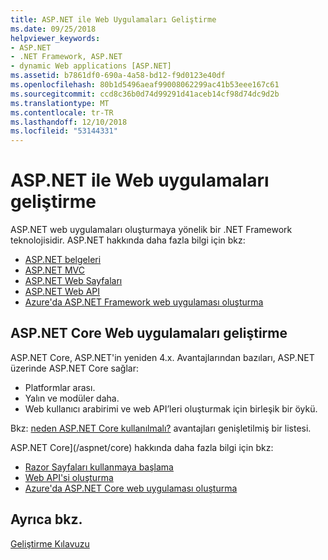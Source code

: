 ```yaml
---
title: ASP.NET ile Web Uygulamaları Geliştirme
ms.date: 09/25/2018
helpviewer_keywords:
- ASP.NET
- .NET Framework, ASP.NET
- dynamic Web applications [ASP.NET]
ms.assetid: b7861df0-690a-4a58-bd12-f9d0123e40df
ms.openlocfilehash: 80b1d5496aeaf99008062299ac41b53eee167c61
ms.sourcegitcommit: ccd8c36b0d74d99291d41aceb14cf98d74dc9d2b
ms.translationtype: MT
ms.contentlocale: tr-TR
ms.lasthandoff: 12/10/2018
ms.locfileid: "53144331"
---
```

# <a name="developing-web-apps-with-aspnet"></a>ASP.NET ile Web uygulamaları geliştirme

ASP.NET web uygulamaları oluşturmaya yönelik bir .NET Framework teknolojisidir. ASP.NET hakkında daha fazla bilgi için bkz:

- [ASP.NET belgeleri](/aspnet/overview)
- [ASP.NET MVC](https://go.microsoft.com/fwlink/p/?LinkID=227227)
- [ASP.NET Web Sayfaları](https://go.microsoft.com/fwlink/p/?LinkId=251040)
- [ASP.NET Web API](https://go.microsoft.com/fwlink/p/?LinkId=251041)  
- [Azure'da ASP.NET Framework web uygulaması oluşturma](/azure/app-service/app-service-web-get-started-dotnet-framework)

## <a name="developing-web-apps-with-aspnet-core"></a>ASP.NET Core Web uygulamaları geliştirme

ASP.NET Core, ASP.NET'in yeniden 4.x. Avantajlarından bazıları, ASP.NET üzerinde ASP.NET Core sağlar:

- Platformlar arası.
- Yalın ve modüler daha.
- Web kullanıcı arabirimi ve web API’leri oluşturmak için birleşik bir öykü.

Bkz: [neden ASP.NET Core kullanılmalı?](/aspnet/core#why-use-aspnet-core) avantajları genişletilmiş bir listesi.

ASP.NET Core](/aspnet/core) hakkında daha fazla bilgi için bkz:

- [Razor Sayfaları kullanmaya başlama](/aspnet/core/tutorials/razor-pages/razor-pages-start)
- [Web API'si oluşturma](/aspnet/core/tutorials/first-web-api)
- [Azure'da ASP.NET Core web uygulaması oluşturma](/azure/app-service/app-service-web-get-started-dotnet)
  
## <a name="see-also"></a>Ayrıca bkz.

[Geliştirme Kılavuzu](../../docs/framework/development-guide.md)

